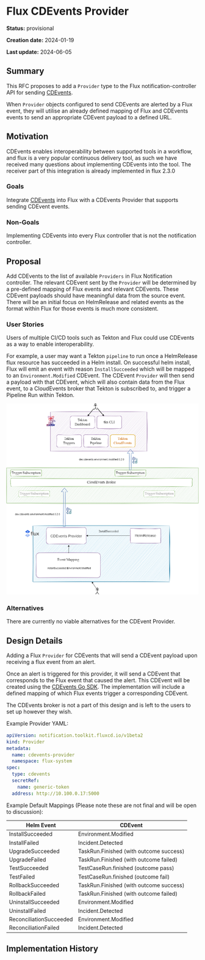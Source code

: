 # Flux CDEvents Provider

<!--
The title must be short and descriptive.
-->

**Status:** provisional

<!--
Status represents the current state of the RFC.
Must be one of `provisional`, `implementable`, `implemented`, `deferred`, `rejected`, `withdrawn`, or `replaced`.
-->

**Creation date:** 2024-01-19

**Last update:** 2024-06-05

## Summary

This RFC proposes to add a `Provider` type to the Flux notification-controller API for sending [CDEvents](https://github.com/cdevents).

When `Provider` objects configured to send CDEvents are alerted by a Flux event, they will utilise an already defined mapping of Flux and CDEvents events to send an appropriate CDEvent payload to a defined URL.
<!--
One paragraph explanation of the proposed feature or enhancement.
-->

## Motivation

CDEvents enables interoperability between supported tools in a workflow, and flux is a very popular continuous delivery tool, as such we have received many questions about implementing CDEvents into the tool. The receiver part of this integration is already implemented in flux 2.3.0
<!--
This section is for explicitly listing the motivation, goals, and non-goals of
this RFC. Describe why the change is important and the benefits to users.
-->

### Goals

Integrate [CDEvents](https://github.com/cdevents) into Flux with a CDEvents Provider that supports sending CDEvent events.

<!--
List the specific goals of this RFC. What is it trying to achieve? How will we
know that this has succeeded?
-->

### Non-Goals

Implementing CDEvents into every Flux controller that is not the notification controller. 

<!--
What is out of scope for this RFC? Listing non-goals helps to focus discussion
and make progress.
-->

## Proposal

Add CDEvents to the list of available `Providers` in Flux Notification controller. The relevant CDEvent sent by the `Provider` will be determined by a pre-defined mapping of Flux events and relevant CDEvents. These CDEvent payloads should have meaningful data from the source event. There will be an initial focus on HelmRelease and related events as the format within Flux for those events is much more consistent.
<!--
This is where we get down to the specifics of what the proposal actually is.
This should have enough detail that reviewers can understand exactly what
you're proposing, but should not include things like API designs or
implementation.

If the RFC goal is to document best practices,
then this section can be replaced with the actual documentation.
-->

### User Stories

Users of multiple CI/CD tools such as Tekton and Flux could use CDEvents as a way to enable interoperability.

For example, a user may want a Tekton `pipeline` to run once a HelmRelease flux resource has succeeded in a Helm install. On successful helm install, Flux will emit an event with reason `InstallSucceeded` which will be mapped to an `Environment.Modified` CDEvent. The CDEvent `Provider` will then send a payload with that CDEvent, which will also contain data from the Flux event, to a CloudEvents broker that Tekton is subscribed to, and trigger a Pipeline Run within Tekton. 

![User Stories Tekton](user-stories-provider.drawio.png)


<!--
Optional if existing discussions and/or issues are linked in the motivation section.
-->

### Alternatives

There are currently no viable alternatives for the CDEvent Provider.
<!--
List plausible alternatives to the proposal and explain why the proposal is superior.

This is a good place to incorporate suggestions made during discussion of the RFC.
-->

## Design Details

Adding a Flux `Provider` for CDEvents that will send a CDEvent payload upon receiving a flux event from an alert. 

Once an alert is triggered for this provider, it will send a CDEvent that corresponds to the Flux event that caused the alert. This CDEvent will be created using the [CDEvents Go SDK](https://github.com/cdevents/sdk-go). The implementation will include a defined mapping of which Flux events trigger a corresponding CDEvent.

The CDEvents broker is not a part of this design and is left to the users to set up however they wish.

Example Provider YAML:

```yaml
apiVersion: notification.toolkit.fluxcd.io/v1beta2
kind: Provider
metadata:
  name: cdevents-provider
  namespace: flux-system
spec:
  type: cdevents
  secretRef:
    name: generic-token
  address: http://10.100.0.17:5000
```

Example Default Mappings (Please note these are not final and will be open to discussion):

| Helm Event                | CDEvent                         |
| ------------------------- | ------------------------------- |
| InstallSucceeded          | Environment.Modified            |
| InstallFailed             | Incident.Detected               |
|UpgradeSucceeded           | TaskRun.Finished (with outcome success)                |
|UpgradeFailed              | TaskRun.Finished (with outcome failed)              |
|TestSucceeded              | TestCaseRun.finished (outcome pass)           | 
|TestFailed                 | TestCaseRun.finished (outcome fail)              | 
|RollbackSucceeded          | TaskRun.Finished (with outcome success)           |
|RollbackFailed             | TaskRun.Finished (with outcome failed)           |
|UninstallSucceeded         | Environment.Modified            |
|UninstallFailed            | Incident.Detected               |
|ReconciliationSucceeded    | Environment.Modified            | 
|ReconciliationFailed       | Incident.Detected               | 

<!--
This section should contain enough information that the specifics of your
change are understandable. This may include API specs and code snippets.

The design details should address at least the following questions:
- How can this feature be enabled / disabled?
- Does enabling the feature change any default behavior?
- Can the feature be disabled once it has been enabled?
- How can an operator determine if the feature is in use?
- Are there any drawbacks when enabling this feature?
-->

## Implementation History

<!--
Major milestones in the lifecycle of the RFC such as:
- The first Flux release where an initial version of the RFC was available.
- The version of Flux where the RFC graduated to general availability.
- The version of Flux where the RFC was retired or superseded.
-->
